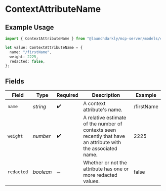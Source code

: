 # ContextAttributeName

## Example Usage

```typescript
import { ContextAttributeName } from "@launchdarkly/mcp-server/models/components";

let value: ContextAttributeName = {
  name: "/firstName",
  weight: 2225,
  redacted: false,
};
```

## Fields

| Field                                                                                                        | Type                                                                                                         | Required                                                                                                     | Description                                                                                                  | Example                                                                                                      |
| ------------------------------------------------------------------------------------------------------------ | ------------------------------------------------------------------------------------------------------------ | ------------------------------------------------------------------------------------------------------------ | ------------------------------------------------------------------------------------------------------------ | ------------------------------------------------------------------------------------------------------------ |
| `name`                                                                                                       | *string*                                                                                                     | :heavy_check_mark:                                                                                           | A context attribute's name.                                                                                  | /firstName                                                                                                   |
| `weight`                                                                                                     | *number*                                                                                                     | :heavy_check_mark:                                                                                           | A relative estimate of the number of contexts seen recently that have an attribute with the associated name. | 2225                                                                                                         |
| `redacted`                                                                                                   | *boolean*                                                                                                    | :heavy_minus_sign:                                                                                           | Whether or not the attribute has one or more redacted values.                                                | false                                                                                                        |